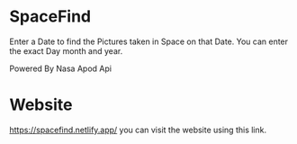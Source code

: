 # SpaceFind
Enter a Date to find the Pictures taken in Space on that Date.
You can enter the exact Day month and year.

Powered By Nasa Apod Api

# Website
https://spacefind.netlify.app/
you can visit the website using this link.
